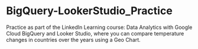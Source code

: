 # BigQuery-LookerStudio_Practice
Practice as part of the LinkedIn Learning course: Data Analytics with Google Cloud BigQuery and Looker Studio, where you can compare temperature changes in countries over the years using a Geo Chart.
